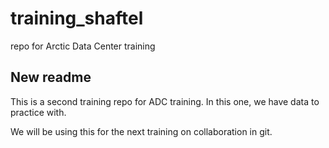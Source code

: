 # training_shaftel
repo for Arctic Data Center training

## New readme 

This is a second training repo for ADC training. In this one, we have data to practice with.

We will be using this for the next training on collaboration in git.

